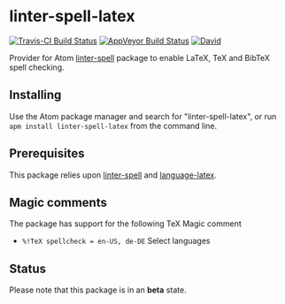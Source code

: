 # linter-spell-latex

[![Travis-CI Build Status](https://img.shields.io/travis/AtomLinter/linter-spell-latex/master.svg?label=Linux/OSX%20build)](https://travis-ci.org/AtomLinter/linter-spell-latex)
[![AppVeyor Build Status](https://img.shields.io/appveyor/ci/yitzchak/linter-spell-latex/master.svg?label=Windows%20build)](https://ci.appveyor.com/project/yitzchak/linter-spell-latex)
[![David](https://img.shields.io/david/AtomLinter/linter-spell-latex.svg)](https://david-dm.org/AtomLinter/linter-spell-latex)

Provider for Atom [linter-spell](https://atom.io/packages/linter-spell) package
to enable LaTeX, TeX and BibTeX spell checking.

## Installing

Use the Atom package manager and search for "linter-spell-latex", or run
`apm install linter-spell-latex` from the command line.

## Prerequisites

This package relies upon [linter-spell](https://atom.io/packages/linter-spell)
and [language-latex](https://atom.io/packages/language-latex).

## Magic comments

The package has support for the following TeX Magic comment

*   `%!TeX spellcheck = en-US, de-DE` Select languages

## Status

Please note that this package is in an **beta** state.
